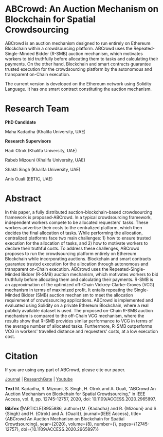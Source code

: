 # ABCrowd: An Auction Mechanism on Blockchain for Spatial Crowdsourcing

ABCrowd is an auction mechanism designed to run entirely on Ethereum Blockchain within a crowdsourcing platform. ABCrowd uses the Repeated-Single-Minded Bidder (R-SMB) auction mechanism, which motivates workers to bid truthfully before allocating them to tasks and calculating their payments. On the other hand, Blockchain and smart contracts guarantee trusted execution for the crowdsourcing platform by the autonomous and transparent on-Chain execution.

The current version is developed on the Ethereum network using Solidity Language. It has one smart contract constituting the auction mechanism.

# Research Team

<b>PhD Candidate</b>

Maha Kadadha (Khalifa University, UAE) 

<b>Research Supervisors</b>

Hadi Otrok (Khalifa University, UAE)

Rabeb Mizouni (Khalifa University, UAE)

Shakti Singh (Khalifa University, UAE)

Anis Ouali (EBTIC, UAE)

# Abstract
In this paper, a fully distributed auction-blockchain-based crowdsourcing framework is proposed-ABCrowd. In a typical crowdsourcing framework, independent workers compete to be allocated requesters' tasks. These workers advertise their costs to the centralized platform, which then decides the final allocation of tasks. While performing the allocation, centralized platforms face two main challenges: 1) how to ensure trusted execution for the allocation of tasks, and 2) how to motivate workers to declare their truthful costs. To address these challenges, ABCrowd proposes to run the crowdsourcing platform entirely on Ethereum Blockchain while incorporating auctions. Blockchain and smart contracts guarantee trusted execution for the allocation through autonomous and transparent on-Chain execution. ABCrowd uses the Repeated-Single-Minded Bidder (R-SMB) auction mechanism, which motivates workers to bid truthfully before allocating them and calculating their payments. R-SMB is an approximation of the optimized off-Chain Vickrey-Clarke-Groves (VCG) mechanism in terms of maximized profit. It entails repeating the Single-Minded Bidder (SMB) auction mechanism to meet the allocation requirement of crowdsourcing applications. ABCrowd is implemented and evaluated using Solidity on a private Ethereum Blockchain, where a real publicly available dataset is used. The proposed on-Chain R-SMB auction mechanism is compared to the off-Chain VCG mechanism, where the results show that R-SMB provides similar performance to VCG in terms of the average number of allocated tasks. Furthermore, R-SMB outperforms VCG in workers' travelled distance and requesters' costs, at a low execution cost.

# Citation
If you are using any part of ABCrowd, please cite our paper.

<a href="https://ieeexplore.ieee.org/document/8955886">Journal</a> |
<a href="https://www.researchgate.net/publication/338523572_ABCrowd_An_Auction_Mechanism_on_Blockchain_for_Spatial_Crowdsourcing">ResearchGate</a> | <a href="https://www.youtube.com/watch?v=dtVfuHliFgU&t=12s">Youtube</a> 

<b> Text </b>
M. Kadadha, R. Mizouni, S. Singh, H. Otrok and A. Ouali, "ABCrowd An Auction Mechanism on Blockchain for Spatial Crowdsourcing," in IEEE Access, vol. 8, pp. 12745-12757, 2020, doi: 10.1109/ACCESS.2020.2965897.

<b> BibTex </b>
@ARTICLE{8955886,  author={M. {Kadadha} and R. {Mizouni} and S. {Singh} and H. {Otrok} and A. {Ouali}},  journal={IEEE Access},   title={ABCrowd An Auction Mechanism on Blockchain for Spatial Crowdsourcing},   year={2020},  volume={8},  number={},  pages={12745-12757},  doi={10.1109/ACCESS.2020.2965897}}

